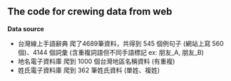 ## The code for crewing data from web

**Data source**
+ 台灣線上手語辭典 爬了4689筆資料，共得到 545 個例句子 (網站上寫 560個)、4144 個詞彙 (含重複詞語但不同手語標記 ex: 朋友_A, 朋友_B)
+ 地名電子資料庫 爬到 1000 個台灣地區名稱資料 (有重複)
+ 姓氏電子資料庫 爬到 362 筆姓氏資料 (單姓、複姓)
